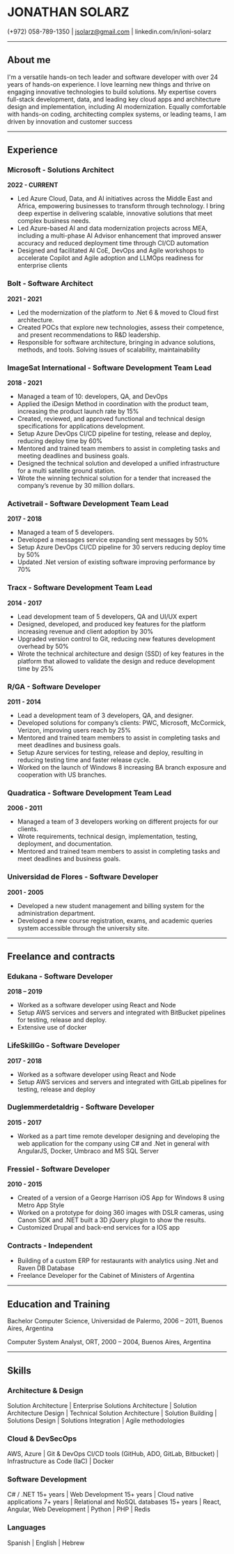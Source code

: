 # JONATHAN SOLARZ
(+972) 058-789-1350 | jsolarz@gmail.com | linkedin.com/in/ioni-solarz
-------------------                           -------------------

## About me
I'm a versatile hands-on tech leader and software developer with over 24 years of hands-on experience. I love learning new things and thrive on engaging innovative technologies to build solutions. My expertise covers full-stack development, data, and leading key cloud apps and architecture design and implementation, including AI modernization. Equally comfortable with hands-on coding, architecting complex systems, or leading teams, I am driven by innovation and customer success

---

## Experience

### Microsoft - Solutions Architect
**2022 - CURRENT**
- Led Azure Cloud, Data, and AI initiatives across the Middle East and Africa, empowering businesses to transform through technology. I bring deep expertise in delivering scalable, innovative solutions that meet complex business needs.
- Led Azure-based AI and data modernization projects across MEA, including a multi-phase AI Advisor enhancement that improved answer accuracy and reduced deployment time through CI/CD automation
- Designed and facilitated AI CoE, DevOps and Agile workshops to accelerate Copilot and Agile adoption and LLMOps readiness for enterprise clients

### Bolt - Software Architect
**2021 - 2021**
- Led the modernization of the platform to .Net 6 & moved to Cloud first architecture.
- Created POCs that explore new technologies, assess their competence, and present recommendations to R&D leadership.
- Responsible for software architecture, bringing in advance solutions, methods, and tools. Solving issues of scalability, maintainability

### ImageSat International - Software Development Team Lead
**2018 - 2021**
- Managed a team of 10: developers, QA, and DevOps
- Applied the iDesign Method in coordination with the product team, increasing the product launch rate by 15%
- Created, reviewed, and approved functional and technical design specifications for applications development.
- Setup Azure DevOps CI/CD pipeline for testing, release and deploy, reducing deploy time by 60%
- Mentored and trained team members to assist in completing tasks and meeting deadlines and business goals.
- Designed the technical solution and developed a unified infrastructure for a multi satellite ground station.
- Wrote the winning technical solution for a tender that increased the company’s revenue by 30 million dollars.

### Activetrail - Software Development Team Lead
**2017 - 2018**
- Managed a team of 5 developers.
- Developed a messages service expanding sent messages by 50%
- Setup Azure DevOps CI/CD pipeline for 30 servers reducing deploy time by 50%
- Updated .Net version of existing software improving performance by 70%

### Tracx - Software Development Team Lead
**2014 - 2017**
- Lead development team of 5 developers, QA and UI/UX expert
- Designed, developed, and produced key features for the platform increasing revenue and client adoption by 30%
- Upgraded version control to Git, reducing new features development overhead by 50%
- Wrote the technical architecture and design (SSD) of key features in the platform that allowed to validate the design and reduce development time by 25%

### R/GA - Software Developer
**2011 - 2014**
- Lead a development team of 3 developers, QA, and designer.
- Developed solutions for company’s clients: PWC, Microsoft, McCormick, Verizon, improving users reach by 25%
- Mentored and trained team members to assist in completing tasks and meet deadlines and business goals.
- Setup Azure services for testing, release and deploy, resulting in reducing testing time and faster release cycle.
- Worked on the launch of Windows 8 increasing BA branch exposure and cooperation with US branches.

### Quadratica - Software Development Team Lead
**2006 - 2011**
- Managed a team of 3 developers working on different projects for our clients.
- Wrote requirements, technical design, implementation, testing, deployment, and documentation.
- Mentored and trained team members to assist in completing tasks and meet deadlines and business goals.

### Universidad de Flores - Software Developer
**2001 - 2005**
- Developed a new student management and billing system for the administration department.
- Developed a new course registration, exams, and academic queries system accessible through the university site.

---

## Freelance and contracts
### Edukana - Software Developer
**2018 – 2019**
- Worked as a software developer using React and Node
- Setup AWS services and servers and integrated with BitBucket pipelines for testing, release and deploy.
- Extensive use of docker

### LifeSkillGo - Software Developer
**2017 - 2018**
- Worked as a software developer using React and Node
- Setup AWS services and servers and integrated with GitLab pipelines for testing, release and deploy

### Duglemmerdetaldrig - Software Developer
**2015 - 2017**
- Worked as a part time remote developer designing and developing the web application for the company using C# and .Net in general with AngularJS, Docker, Umbraco and MS SQL Server

### Fressiel - Software Developer
**2010 - 2015**
- Created of a version of a George Harrison iOS App for Windows 8 using Metro App Style
- Worked on a prototype for doing 360 images with DSLR cameras, using Canon SDK and .NET built a 3D jQuery plugin to show the results.
- Customized Drupal and back-end services for a IOS app

### Contracts - Independent
- Building of a custom ERP for restaurants with analytics using .Net and Raven DB Database
- Freelance Developer for the Cabinet of Ministers of Argentina

--- 

## Education and Training

Bachelor Computer Science, Universidad de Palermo, 2006 – 2011, Buenos Aires, Argentina

Computer System Analyst, ORT, 2000 – 2004, Buenos Aires, Argentina

---

## Skills

### Architecture & Design
Solution Architecture | Enterprise Solutions Architecture | Solution Architecture Design | Technical Solution
Architecture | Solution Building | Solutions Design | Solutions Integration | Agile methodologies

### Cloud & DevSecOps
AWS, Azure | Git & DevOps CI/CD tools (GitHub, ADO, GitLab, Bitbucket) | Infrastructure as Code (IaC) | Docker

### Software Development
C# / .NET 15+ years | Web Development 15+ years | Cloud native applications 7+ years | Relational and NoSQL
databases 15+ years | React, Angular, Web Development | Python | PHP | Redis

### Languages
Spanish | English | Hebrew

